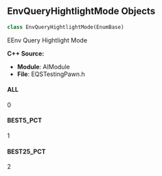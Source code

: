 ## EnvQueryHightlightMode Objects

```python
class EnvQueryHightlightMode(EnumBase)
```

EEnv Query Hightlight Mode

**C++ Source:**

- **Module**: AIModule
- **File**: EQSTestingPawn.h

<a id="unreal.EnvQueryHightlightMode.ALL"></a>

#### ALL

0

<a id="unreal.EnvQueryHightlightMode.BEST5_PCT"></a>

#### BEST5_PCT

1

<a id="unreal.EnvQueryHightlightMode.BEST25_PCT"></a>

#### BEST25_PCT

2

<a id="unreal.AISenseNotifyType"></a>